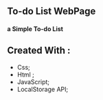 ## To-do List WebPage

#### a Simple To-do List 

## Created With : 
 - Css;
 - Html ;
 - JavaScript;
 - LocalStorage API;
